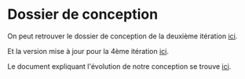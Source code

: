 # Dossier de conception

On peut retrouver le dossier de conception de la deuxième itération [ici](Dossier2/Conception2.md).

Et la version mise à jour pour la 4ème itération [ici](Dossier4/Conception4.md).


Le document expliquant l'évolution de notre conception se trouve [ici](https://drive.google.com/file/d/1yLq6Z8uDCaRkQM3HJUjGAmfzxcKgzDvA/view?usp=sharing).
